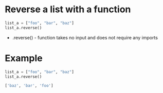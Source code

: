 # Reverse a list with a function 

```python
list_a = ["foo", "bar", "baz"]
list_a.reverse()
```

- .reverse() - function takes no input and does not require any imports

# Example

```python
list_a = ["foo", "bar", "baz"]
list_a.reverse()
```
```bash
['baz', 'bar', 'foo']
```

